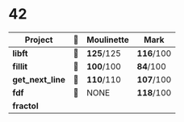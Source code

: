 # 42

Project | :pineapple: | Moulinette | Mark |
----------  | ------------- | --------- | -------- |
**libft**   | :pineapple: |  **125**/125| **116**/100 |
**fillit**  | :pineapple: |  **100**/100| **84**/100|
**get_next_line** | :pineapple: |  **110**/110| **107**/100|
**fdf** | :pineapple: | NONE | **118**/100|
**fractol** | | | |
